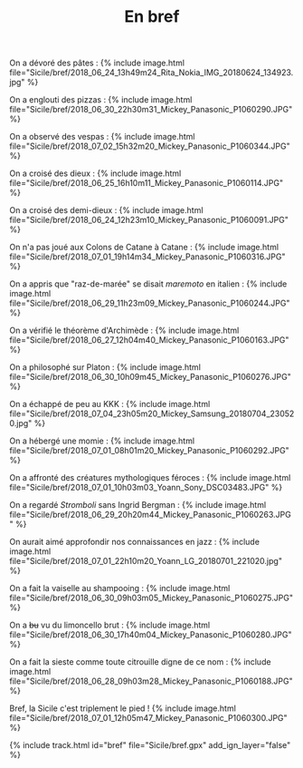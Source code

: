 ﻿---
title: "En bref"
permalink: /Sicile/bref/
sidebar:
  nav: "sicile"
enable_tracks: true
---

On a dévoré des pâtes :
{% include image.html file="Sicile/bref/2018_06_24_13h49m24_Rita_Nokia_IMG_20180624_134923.jpg" %}

On a englouti des pizzas :
{% include image.html file="Sicile/bref/2018_06_30_22h30m31_Mickey_Panasonic_P1060290.JPG" %}

On a observé des vespas :
{% include image.html file="Sicile/bref/2018_07_02_15h32m20_Mickey_Panasonic_P1060344.JPG" %}

On a croisé des dieux :
{% include image.html file="Sicile/bref/2018_06_25_16h10m11_Mickey_Panasonic_P1060114.JPG" %}

On a croisé des demi-dieux :
{% include image.html file="Sicile/bref/2018_06_24_12h23m10_Mickey_Panasonic_P1060091.JPG" %}

On n'a pas joué aux Colons de Catane à Catane :
{% include image.html file="Sicile/bref/2018_07_01_19h14m34_Mickey_Panasonic_P1060316.JPG" %}

On a appris que "raz-de-marée" se disait *maremoto* en italien :
{% include image.html file="Sicile/bref/2018_06_29_11h23m09_Mickey_Panasonic_P1060244.JPG" %}

On a vérifié le théorème d'Archimède :
{% include image.html file="Sicile/bref/2018_06_27_12h04m40_Mickey_Panasonic_P1060163.JPG" %}

On a philosophé sur Platon :
{% include image.html file="Sicile/bref/2018_06_30_10h09m45_Mickey_Panasonic_P1060276.JPG" %}

On a échappé de peu au KKK :
{% include image.html file="Sicile/bref/2018_07_04_23h05m20_Mickey_Samsung_20180704_230520.jpg" %}

On a hébergé une momie :
{% include image.html file="Sicile/bref/2018_07_01_08h01m20_Mickey_Panasonic_P1060292.JPG" %}

On a affronté des créatures mythologiques féroces :
{% include image.html file="Sicile/bref/2018_07_01_10h03m03_Yoann_Sony_DSC03483.JPG" %}

On a regardé *Stromboli* sans Ingrid Bergman :
{% include image.html file="Sicile/bref/2018_06_29_20h20m44_Mickey_Panasonic_P1060263.JPG" %}

On aurait aimé approfondir nos connaissances en jazz :
{% include image.html file="Sicile/bref/2018_07_01_22h10m20_Yoann_LG_20180701_221020.jpg" %}

On a fait la vaiselle au shampooing :
{% include image.html file="Sicile/bref/2018_06_30_09h03m05_Mickey_Panasonic_P1060275.JPG" %}

On a ~~bu~~ vu du limoncello brut :
{% include image.html file="Sicile/bref/2018_06_30_17h40m04_Mickey_Panasonic_P1060280.JPG" %}

On a fait la sieste comme toute citrouille digne de ce nom :
{% include image.html file="Sicile/bref/2018_06_28_09h03m28_Mickey_Panasonic_P1060188.JPG" %}

Bref, la Sicile c'est triplement le pied !
{% include image.html file="Sicile/bref/2018_07_01_12h05m47_Mickey_Panasonic_P1060300.JPG" %}

{% include track.html id="bref" file="Sicile/bref.gpx" add_ign_layer="false" %}
